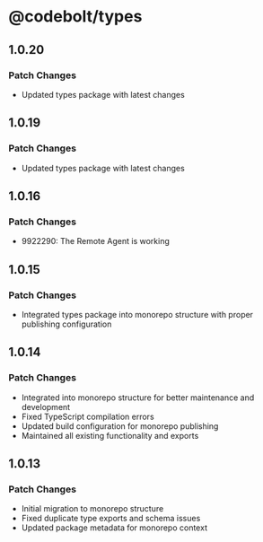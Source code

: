 # @codebolt/types

## 1.0.20

### Patch Changes

- Updated types package with latest changes

## 1.0.19

### Patch Changes

- Updated types package with latest changes

## 1.0.16

### Patch Changes

- 9922290: The Remote Agent is working

## 1.0.15

### Patch Changes

- Integrated types package into monorepo structure with proper publishing configuration

## 1.0.14

### Patch Changes

- Integrated into monorepo structure for better maintenance and development
- Fixed TypeScript compilation errors
- Updated build configuration for monorepo publishing
- Maintained all existing functionality and exports

## 1.0.13

### Patch Changes

- Initial migration to monorepo structure
- Fixed duplicate type exports and schema issues
- Updated package metadata for monorepo context
